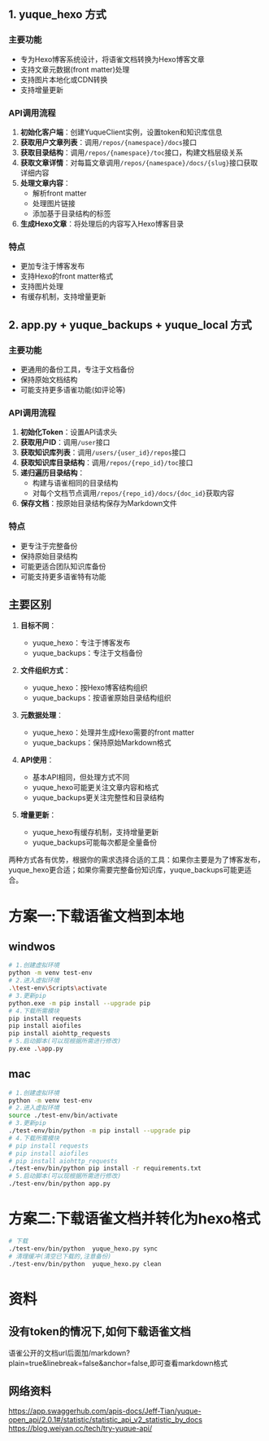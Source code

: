 ## 1. yuque_hexo 方式

### 主要功能
- 专为Hexo博客系统设计，将语雀文档转换为Hexo博客文章
- 支持文章元数据(front matter)处理
- 支持图片本地化或CDN转换
- 支持增量更新

### API调用流程
1. **初始化客户端**：创建YuqueClient实例，设置token和知识库信息
2. **获取用户文章列表**：调用`/repos/{namespace}/docs`接口
3. **获取目录结构**：调用`/repos/{namespace}/toc`接口，构建文档层级关系
4. **获取文章详情**：对每篇文章调用`/repos/{namespace}/docs/{slug}`接口获取详细内容
5. **处理文章内容**：
   - 解析front matter
   - 处理图片链接
   - 添加基于目录结构的标签
6. **生成Hexo文章**：将处理后的内容写入Hexo博客目录

### 特点
- 更加专注于博客发布
- 支持Hexo的front matter格式
- 支持图片处理
- 有缓存机制，支持增量更新

## 2. app.py + yuque_backups + yuque_local 方式

### 主要功能
- 更通用的备份工具，专注于文档备份
- 保持原始文档结构
- 可能支持更多语雀功能(如评论等)

### API调用流程
1. **初始化Token**：设置API请求头
2. **获取用户ID**：调用`/user`接口
3. **获取知识库列表**：调用`/users/{user_id}/repos`接口
4. **获取知识库目录结构**：调用`/repos/{repo_id}/toc`接口
5. **递归遍历目录结构**：
   - 构建与语雀相同的目录结构
   - 对每个文档节点调用`/repos/{repo_id}/docs/{doc_id}`获取内容
6. **保存文档**：按原始目录结构保存为Markdown文件

### 特点
- 更专注于完整备份
- 保持原始目录结构
- 可能更适合团队知识库备份
- 可能支持更多语雀特有功能

## 主要区别

1. **目标不同**：
   - yuque_hexo：专注于博客发布
   - yuque_backups：专注于文档备份

2. **文件组织方式**：
   - yuque_hexo：按Hexo博客结构组织
   - yuque_backups：按语雀原始目录结构组织

3. **元数据处理**：
   - yuque_hexo：处理并生成Hexo需要的front matter
   - yuque_backups：保持原始Markdown格式

4. **API使用**：
   - 基本API相同，但处理方式不同
   - yuque_hexo可能更关注文章内容和格式
   - yuque_backups更关注完整性和目录结构

5. **增量更新**：
   - yuque_hexo有缓存机制，支持增量更新
   - yuque_backups可能每次都是全量备份

两种方式各有优势，根据你的需求选择合适的工具：如果你主要是为了博客发布，yuque_hexo更合适；如果你需要完整备份知识库，yuque_backups可能更适合。

# 方案一:下载语雀文档到本地
## windwos
```bash
# 1.创建虚拟环境
python -m venv test-env
# 2.进入虚拟环境
.\test-env\Scripts\activate
# 3.更新pip
python.exe -m pip install --upgrade pip
# 4.下载所需模块
pip install requests
pip install aiofiles
pip install aiohttp_requests
# 5.启动脚本(可以现根据所需进行修改)
py.exe .\app.py
```
## mac
```bash
# 1.创建虚拟环境
python -m venv test-env
# 2.进入虚拟环境
source ./test-env/bin/activate
# 3.更新pip
./test-env/bin/python -m pip install --upgrade pip
# 4.下载所需模块
# pip install requests
# pip install aiofiles
# pip install aiohttp_requests
./test-env/bin/python pip install -r requirements.txt
# 5.启动脚本(可以现根据所需进行修改)
./test-env/bin/python app.py 
```
# 方案二:下载语雀文档并转化为hexo格式
```bash
# 下载
./test-env/bin/python  yuque_hexo.py sync
# 清理缓冲(清空已下载的,注意备份)
./test-env/bin/python  yuque_hexo.py clean
```

# 资料
## 没有token的情况下,如何下载语雀文档
语雀公开的文档url后面加/markdown?plain=true&linebreak=false&anchor=false,即可查看markdown格式

## 网络资料
https://app.swaggerhub.com/apis-docs/Jeff-Tian/yuque-open_api/2.0.1#/statistic/statistic_api_v2_statistic_by_docs  
https://blog.weiyan.cc/tech/try-yuque-api/